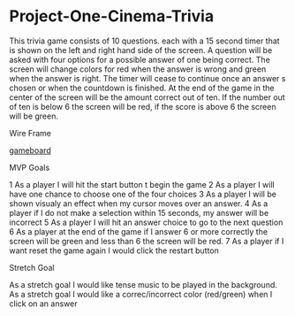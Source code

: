 # Project-One-Cinema-Trivia

This trivia game consists of 10 questions. each with a 15 second timer that is shown on the left and right hand side of the screen. A question will be asked with four options for a possible answer of one being correct. The screen will change colors for red when the answer is wrong and green when the answer is right. The timer will cease to continue once an answer s chosen or when the countdown is finished. At the end of the game in the center of the screen will be the amount correct out of ten. If the number out of ten is below 6 the screen will be red, if the score is above 6 the screen will be green.

Wire Frame

[gameboard](https://imgur.com/a/vqDbhDA)

MVP Goals

1 As a player I will hit the start button t begin the game 2 As a player I will have one chance to choose one of the four choices 3 As a player I will be shown visualy an effect when my cursor moves over an answer. 4 As a player if I do not make a selection within 15 seconds, my answer will be incorrect 5 As a player I will hit an answer choice to go to the next question 6 As a player at the end of the game if I answer 6 or more correctly the screen will be green and less than 6 the screen will be red. 7 As a player if I want reset the game again I would click the restart button

Stretch Goal

As a stretch goal I would like tense music to be played in the background.
As a stretch goal I would like a correc/incorrect color (red/green) when I click on an answer
